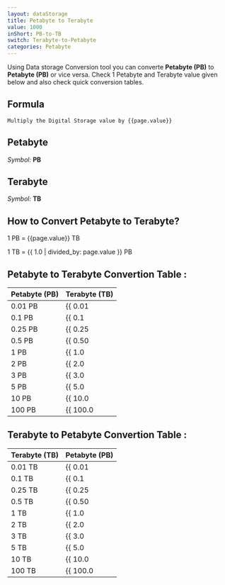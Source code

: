 ```yaml
---
layout: dataStorage
title: Petabyte to Terabyte
value: 1000
inShort: PB-to-TB
switch: Terabyte-to-Petabyte
categories: Petabyte
---
```


Using Data storage Conversion tool you can converte **Petabyte (PB)** to **Petabyte (PB)** or vice versa. Check 1 Petabyte and Terabyte value given below and also check quick conversion tables.

## Formula
`Multiply the Digital Storage value by {{page.value}}`

## Petabyte
*Symbol:* **PB**

## Terabyte
*Symbol:* **TB**

## How to Convert Petabyte to Terabyte?

1 PB = {{page.value}} TB

1 TB = {{ 1.0 | divided_by: page.value }} PB


## Petabyte to Terabyte Convertion Table :

| Petabyte (PB) | Terabyte (TB) |
| ---- | ---- |
| 0.01 PB | {{ 0.01 | times: page.value }} TB |
| 0.1 PB | {{ 0.1 | times: page.value }} TB |
| 0.25 PB | {{ 0.25 | times: page.value }} TB |
| 0.5 PB | {{ 0.50 | times: page.value }} TB |
| 1 PB | {{ 1.0 | times: page.value }} TB |
| 2 PB | {{ 2.0 | times: page.value }} TB |
| 3 PB | {{ 3.0 | times: page.value }} TB |
| 5 PB | {{ 5.0 | times: page.value }} TB |
| 10 PB | {{ 10.0 | times: page.value }} TB |
| 100 PB | {{ 100.0 | times: page.value }} TB |

## Terabyte to Petabyte Convertion Table :

| Terabyte (TB) | Petabyte (PB) |
| ---- | ---- |
| 0.01 TB | {{ 0.01 | divided_by: page.value }} PB |
| 0.1 TB | {{ 0.1 | divided_by: page.value }} PB |
| 0.25 TB | {{ 0.25 | divided_by: page.value }} PB |
| 0.5 TB | {{ 0.50 | divided_by: page.value }} PB |
| 1 TB | {{ 1.0 | divided_by: page.value }} PB |
| 2 TB | {{ 2.0 | divided_by: page.value }} PB |
| 3 TB | {{ 3.0 | divided_by: page.value }} PB |
| 5 TB | {{ 5.0 | divided_by: page.value }} PB |
| 10 TB | {{ 10.0 | divided_by: page.value }} PB |
| 100 TB | {{ 100.0 | divided_by: page.value }} PB |


<script>
document.getElementById('selectInput')[20].selected = true
document.getElementById('selectOutput')[16].selected = true
</script>
